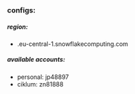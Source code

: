 ### configs:

##### region:
- <account>.eu-central-1.snowflakecomputing.com

##### available accounts:
- personal: jp48897
- ciklum: zn81888
